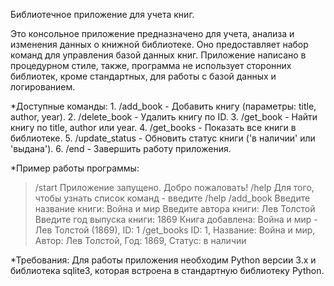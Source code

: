 Библиотечное приложение для учета книг.

Это консольное приложение предназначено для учета, анализа и изменения данных о книжной библиотеке. 
Оно предоставляет набор команд для управления базой данных книг.
Приложение написано в процедурном стиле, также, программа не использует сторонних библиотек, кроме стандартных, для работы с базой данных и логированием.

*Доступные команды:
    1. /add_book         - Добавить книгу (параметры: title, author, year).
    2. /delete_book      - Удалить книгу по ID.
    3. /get_book         - Найти книгу по title, author или year.
    4. /get_books        - Показать все книги в библиотеке.
    5. /update_status    - Обновить статус книги ('в наличии' или 'выдана').
    6. /end              - Завершить работу приложения.


*Пример работы программы:

> /start
Приложение запущено. Добро пожаловать!
> /help
Для того, чтобы узнать список команд - введите /help
> /add_book
Введите название книги: Война и мир
Введите автора книги: Лев Толстой
Введите год выпуска книги: 1869
Книга добавлена: Война и мир - Лев Толстой (1869), ID: 1
> /get_books
ID: 1, Название: Война и мир, Автор: Лев Толстой, Год: 1869, Статус: в наличии


*Требования:
Для работы приложения необходим Python версии 3.x и библиотека sqlite3, которая встроена в стандартную библиотеку Python.
